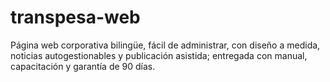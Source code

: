 # transpesa-web
Página web corporativa bilingüe, fácil de administrar, con diseño a medida, noticias autogestionables y publicación asistida; entregada con manual, capacitación y garantía de 90 días.

